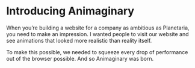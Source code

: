 # Introducing Animaginary

When you’re building a website for a company as ambitious as Planetaria, you need to make an impression. I wanted people to visit our website and see animations that looked more realistic than reality itself.

To make this possible, we needed to squeeze every drop of performance out of the browser possible. And so Animaginary was born.
